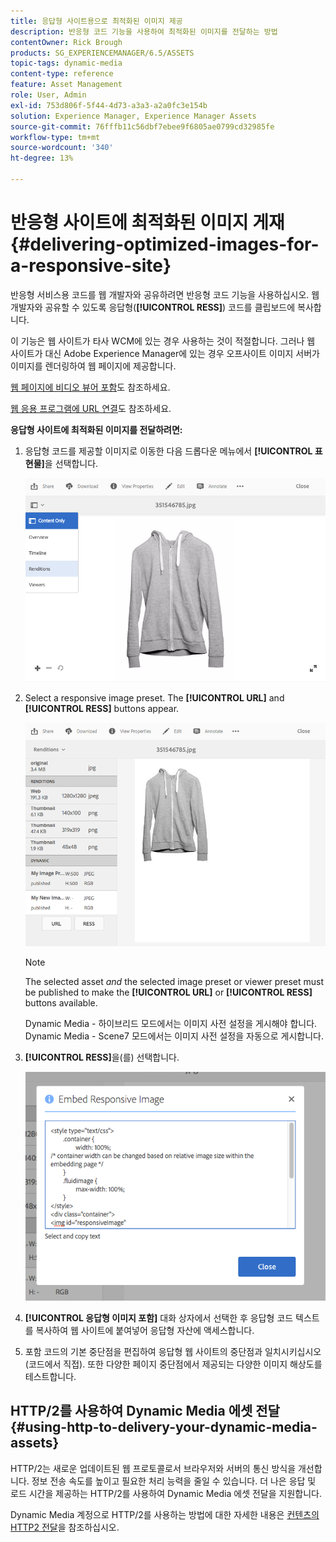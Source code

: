 ```yaml
---
title: 응답형 사이트용으로 최적화된 이미지 제공
description: 반응형 코드 기능을 사용하여 최적화된 이미지를 전달하는 방법
contentOwner: Rick Brough
products: SG_EXPERIENCEMANAGER/6.5/ASSETS
topic-tags: dynamic-media
content-type: reference
feature: Asset Management
role: User, Admin
exl-id: 753d806f-5f44-4d73-a3a3-a2a0fc3e154b
solution: Experience Manager, Experience Manager Assets
source-git-commit: 76fffb11c56dbf7ebee9f6805ae0799cd32985fe
workflow-type: tm+mt
source-wordcount: '340'
ht-degree: 13%

---
```


# 반응형 사이트에 최적화된 이미지 게재 {#delivering-optimized-images-for-a-responsive-site}

반응형 서비스용 코드를 웹 개발자와 공유하려면 반응형 코드 기능을 사용하십시오. 웹 개발자와 공유할 수 있도록 응답형(**[!UICONTROL RESS]**) 코드를 클립보드에 복사합니다.

이 기능은 웹 사이트가 타사 WCM에 있는 경우 사용하는 것이 적절합니다. 그러나 웹 사이트가 대신 Adobe Experience Manager에 있는 경우 오프사이트 이미지 서버가 이미지를 렌더링하여 웹 페이지에 제공합니다.

[웹 페이지에 비디오 뷰어 포함](embed-code.md)도 참조하세요.

[웹 응용 프로그램에 URL 연결](linking-urls-to-yourwebapplication.md)도 참조하세요.

**응답형 사이트에 최적화된 이미지를 전달하려면:**

1. 응답형 코드를 제공할 이미지로 이동한 다음 드롭다운 메뉴에서 **[!UICONTROL 표현물]**&#x200B;을 선택합니다.

   ![chlimage_1-408](assets/chlimage_1-408.png)

1. Select a responsive image preset. The **[!UICONTROL URL]** and **[!UICONTROL RESS]** buttons appear.

   ![chlimage_1-409](assets/chlimage_1-208.png)

   >[!NOTE]
   >
   >The selected asset *and* the selected image preset or viewer preset must be published to make the **[!UICONTROL URL]** or **[!UICONTROL RESS]** buttons available.
   >
   >Dynamic Media - 하이브리드 모드에서는 이미지 사전 설정을 게시해야 합니다. Dynamic Media - Scene7 모드에서는 이미지 사전 설정을 자동으로 게시합니다.

1. **[!UICONTROL RESS]**&#x200B;을(를) 선택합니다.

   ![chlimage_1-410](assets/chlimage_1-410.png)

1. **[!UICONTROL 응답형 이미지 포함]** 대화 상자에서 선택한 후 응답형 코드 텍스트를 복사하여 웹 사이트에 붙여넣어 응답형 자산에 액세스합니다.
1. 포함 코드의 기본 중단점을 편집하여 응답형 웹 사이트의 중단점과 일치시키십시오(코드에서 직접). 또한 다양한 페이지 중단점에서 제공되는 다양한 이미지 해상도를 테스트합니다.

## HTTP/2를 사용하여 Dynamic Media 에셋 전달 {#using-http-to-delivery-your-dynamic-media-assets}

HTTP/2는 새로운 업데이트된 웹 프로토콜로서 브라우저와 서버의 통신 방식을 개선합니다. 정보 전송 속도를 높이고 필요한 처리 능력을 줄일 수 있습니다. 더 나은 응답 및 로드 시간을 제공하는 HTTP/2를 사용하여 Dynamic Media 에셋 전달을 지원합니다.

Dynamic Media 계정으로 HTTP/2를 사용하는 방법에 대한 자세한 내용은 [컨텐츠의 HTTP2 전달](http2.md)을 참조하십시오.
